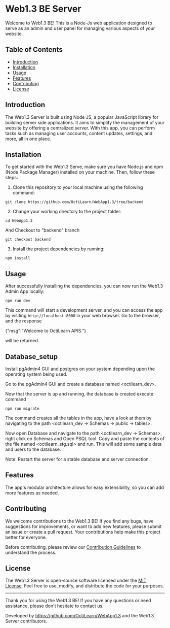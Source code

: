 
# Web1.3 BE Server

Welcome to Web1.3 BE! This is a Node-Js web application designed to serve as an admin and user panel for managing various aspects of your website.

## Table of Contents

- [Introduction](#introduction)
- [Installation](#installation)
- [Usage](#usage)
- [Features](#features)
- [Contributing](#contributing)
- [License](#license)

## Introduction

The Web1.3 Server is built using Node JS, a popular JavaScript library for building server side applications. It aims to simplify the management of your website by offering a centralized server. With this app, you can perform tasks such as managing user accounts, content updates, settings, and more, all in one place.

## Installation

To get started with the Web1.3 Serve, make sure you have Node.js and npm (Node Package Manager) installed on your machine. Then, follow these steps:

1. Clone this repository to your local machine using the following command:

`git clone https://github.com/OctiLearn/WebApp1.3/tree/backend`

2. Change your working directory to the project folder:

`cd WebApp1.3`

And Checkout to "backend" branch

`git checkout backend`

3. Install the project dependencies by running:

`npm install`

## Usage

After successfully installing the dependencies, you can now run the Web1.3 Admin App locally:

`npm run dev`

This command will start a development server, and you can access the app by visiting `http://localhost:8000` in your web browser. Go to the browser, and the response 

{"msg":"Welcome to OctiLearn APIS."}

will be returned.

## Database_setup

Install pgAdmin4 GUI and postgres on your system depending upon the operating system being used.

Go to the pgAdmin4 GUI and create a database named <octilearn_dev>. 

Now that the server is up and running, the database is created execute command

`npm run migrate`

The command creates all the tables in the app, have a look at them by navigating to the path
<octilearn_dev -> Schemas -> public -> tables>.

Now open Database and navigate to the path <octilearn_dev -> Schemas>, right click on Schemas and Open PSQL tool. Copy and paste the contents of the file named <octilearn_stg.sql> and run. This will add some sample data and users to the database.

Note: Restart the server for a stable database and server connection.

## Features

The app's modular architecture allows for easy extensibility, so you can add more features as needed.

## Contributing

We welcome contributions to the Web1.3 BE! If you find any bugs, have suggestions for improvements, or want to add new features, please submit an issue or create a pull request. Your contributions help make this project better for everyone.

Before contributing, please review our [Contribution Guidelines](CONTRIBUTING.md) to understand the process.

## License

The Web1.3 Server is open-source software licensed under the [MIT License](LICENSE). Feel free to use, modify, and distribute the code for your purposes.

---

Thank you for using the Web1.3 BE! If you have any questions or need assistance, please don't hesitate to contact us.

Developed by https://github.com/OctiLearn/WebApp1.3 and the Web1.3 Server contributors.